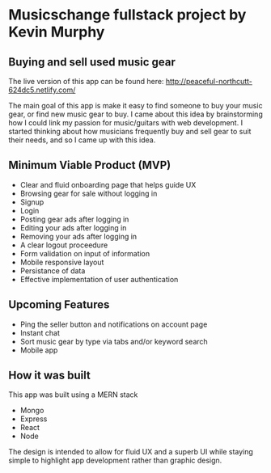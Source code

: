 # Musicschange fullstack project by Kevin Murphy

## Buying and sell used music gear

The live version of this app can be found here: http://peaceful-northcutt-624dc5.netlify.com/

The main goal of this app is make it easy to find someone to buy your music gear, or find new music gear to buy.
I came about this idea by brainstorming how I could link my passion for music/guitars with web development.
I started thinking about how musicians frequently buy and sell gear to suit their needs, and so I came up with this idea.

## Minimum Viable Product (MVP)
* Clear and fluid onboarding page that helps guide UX
* Browsing gear for sale without logging in
* Signup
* Login
* Posting gear ads after logging in
* Editing your ads after logging in
* Removing your ads after logging in
* A clear logout proceedure
* Form validation on input of information
* Mobile responsive layout
* Persistance of data
* Effective implementation of user authentication

## Upcoming Features
* Ping the seller button and notifications on account page
* Instant chat
* Sort music gear by type via tabs and/or keyword search
* Mobile app

## How it was built
This app was built using a MERN stack
* Mongo
* Express
* React
* Node

The design is intended to allow for fluid UX and a superb UI while staying simple to highlight app development rather than graphic design.